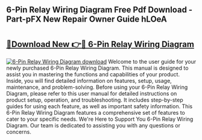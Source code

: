 ## 6-Pin Relay Wiring Diagram Free Pdf Download - Part-pFX New Repair Owner Guide hLOeA

# <h2><a href="http://dfp3giq.blite.top/?on=6-Pin+Relay+Wiring+Diagram">🔗Download New 👉🔴 6-Pin Relay Wiring Diagram</a></h2>

[![6-Pin Relay Wiring Diagram download](https://i.imgur.com/lujVjoI.png)](http://dfp3giq.blite.top/?on=6-Pin+Relay+Wiring+Diagram)
Welcome to the user guide for your newly purchased 6-Pin Relay Wiring Diagram. This manual is designed to assist you in mastering the functions and capabilities of your product. Inside, you will find detailed information on features, setup, usage, maintenance, and problem-solving. Before using your 6-Pin Relay Wiring Diagram, please refer to this user manual for detailed instructions on product setup, operation, and troubleshooting. It includes step-by-step guides for using each feature, as well as important safety information. This 6-Pin Relay Wiring Diagram features a comprehensive set of features to cater to your specific needs. We're Here to Support You 6-Pin Relay Wiring Diagram. Our team is dedicated to assisting you with any questions or concerns.
